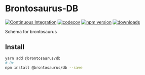# Brontosaurus-DB

[![Continuous Integration](https://github.com/SudoDotDog/Brontosaurus-DB/actions/workflows/ci.yml/badge.svg)](https://github.com/SudoDotDog/Brontosaurus-DB/actions/workflows/ci.yml)
[![codecov](https://codecov.io/gh/SudoDotDog/Brontosaurus-DB/branch/master/graph/badge.svg)](https://codecov.io/gh/SudoDotDog/Brontosaurus-DB)
[![npm version](https://badge.fury.io/js/%40brontosaurus%2Fdb.svg)](https://www.npmjs.com/package/@brontosaurus/db)
[![downloads](https://img.shields.io/npm/dm/@brontosaurus/db.svg)](https://www.npmjs.com/package/@brontosaurus/db)

Schema for brontosaurus

## Install

```sh
yarn add @brontosaurus/db
# Or
npm install @brontosaurus/db --save
```
